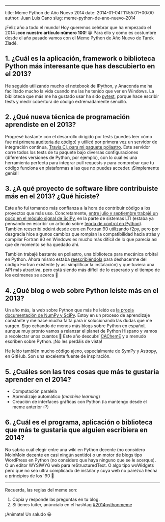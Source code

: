 ---
title: Meme Python de Año Nuevo 2014
date: 2014-01-04T11:55:01+00:00
author: Juan Luis Cano
slug: meme-python-de-ano-nuevo-2014

¡Feliz año a todo el mundo! Hoy queremos celebrar que ha empezado el 2014 ¡**con nuestro artículo número 100**! 😀 Para ello y como es costumbre desde el año pasado vamos con el Meme Python de Año Nuevo de Tarek Ziadé.

## 1. ¿Cuál es la aplicación, framework o biblioteca Python más interesante que has descubierto en el 2013?

He seguido utilizando mucho el notebook de IPython, y Anaconda me ha facilitado mucho la vida cuando me las he tenido que ver en Windows. La biblioteca que más me ha gustado usar ha sido [pytest](http://pytest.org), porque hace escribir tests y medir cobertura de código extremadamente sencillo.

## 2. ¿Qué nueva técnica de programación aprendiste en el 2013?

Progresé bastante con el desarrollo dirigido por tests (puedes leer cómo fue [mi primera auditoría de código](http://pybonacci.org/2013/12/09/mi-primera-auditoria-de-codigo-revisando-scikit-aero/ "Mi primera auditoría de código: revisando scikit-aero")) y utilicé por primera vez un servidor de integración continua, [Travis CI, para mi paquete poliastro](https://travis-ci.org/Pybonacci/poliastro). Este servidor corre todos los tests de tu paquete bajo diversas configuraciones (diferentes versiones de Python, por ejemplo), con lo cual es una herramienta perfecta para integrar pull requests y para comprobar que tu código funciona en plataformas a las que no puedes acceder. ¡Simplemente genial!

## 3. ¿A qué proyecto de software libre contribuiste más en el 2013? ¿Qué hiciste?

Este año fui tomando más confianza a la hora de contribuir código a los proyectos que más uso. Concretamente, [entre julio y septiembre trabajé un poco en el módulo signal de SciPy](https://github.com/scipy/scipy/commits/master?author=juanlu001), en la parte de sistemas LTI (estaba ya pensando en escribir un artículo sobre [teoría de control en Python](http://pybonacci.org/2013/10/10/teoria-de-control-en-python-con-scipy-i/ "Teoría de control en Python con SciPy (I): Conceptos básicos")). También [reescribí odeint desde cero en Fortran 90](https://github.com/scipy/scipy/pull/2818) utilizando f2py, pero por desgracia hice algunos cambios que rompían la compatibilidad hacia atrás y compilar Fortran 90 en Windows es mucho más difícil de lo que parecía así que de momento se ha quedado ahí.

También trabajé bastante en poliastro, una biblioteca para mecánica orbital en Python. Ahora mismo estaba [reescribiéndola](https://github.com/Pybonacci/poliastro/pull/14) para deshacerme del código Fortran existente (y así simplificar la instalación) y que tuviera una API más atractiva, pero está siendo más difícil de lo esperado y el tiempo de los exámenes se acerca 🙂

## 4. ¿Qué blog o web sobre Python leíste más en el 2013?

Un año más, la web sobre Python que más he leído es [la propia documentación de NumPy y SciPy](http://docs.scipy.org/). Estoy en un proceso de aprendizaje constante y me hace mucha falta para ir solucionando las dudas que me surgen. Sigo echando de menos más blogs sobre Python en español, aunque muy pronto vamos a relanzar el planet de Python Hispano y vamos a recolectar unos cuantos 🙂 Este año descubrí [CAChemE](http://www.cacheme.org/) y a menudo escriben sobre Python. ¡No les perdáis de vista!

He leído también mucho código ajeno, especialmente de SymPy y Astropy, en GitHub. Son una excelente fuente de inspiración.

## 5. ¿Cuáles son las tres cosas que más te gustaría aprender en el 2014?

  * Computación paralela
  * Aprendizaje automático (_machine learning_)
  * Creación de interfaces gráficas con Python (la mantengo desde el meme anterior :P)

## 6. ¿Cuál es el programa, aplicación o biblioteca que más te gustaría que alguien escribiera en 2014?

No sabría cuál elegir entre una wiki en Python decente (no considero MoinMoin decente en casi ningún sentido) o un motor de blogs tipo WordPress en Python (no considero que haya ninguno que se le acerque). O un editor WYSIWYG web para reStructuredText. O algo tipo wxWidgets pero que no sea ultra complicado de instalar y cuya web no parezca hecha a principios de los '90 🙂

* * *

Recuerda, las reglas del meme son:

  1. Copia y responde las preguntas en tu blog.
  2. Si tienes tuiter, anúncialo en el hashtag [#2014pythonmeme](https://twitter.com/search?q=%232014pythonmeme)

¡Anímate! Un saludo 😀